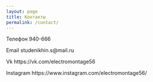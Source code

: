 ```yaml
---
layout: page
title: Контакты
permalink: /contact/
---
```


<p>Телефон 940-666</p>
<p>Email studenikhin.s@mail.ru</p>
<p>Vk https://vk.com/electromontage56</p>
<p>Instagram https://www.instagram.com/electromontage56/</p>
